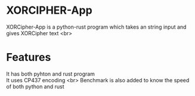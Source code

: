 # XORCIPHER-App
XORCipher-App is a python-rust program which takes an string input and gives XORCipher text <br\>
# Features
It has both pyhton and rust program <br/> 
It uses CP437 encoding <br\>
Benchmark is also added to know the speed of both python and rust 

